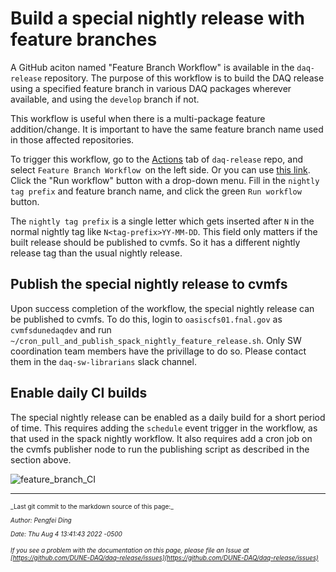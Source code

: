 # Build a special nightly release with feature branches

A GitHub aciton named "Feature Branch Workflow" is available in the `daq-release` repository. The purpose of this workflow is to build the DAQ release using a specified feature branch in various DAQ packages wherever available, and using the `develop` branch if not.

This workflow is useful when there is a multi-package feature addition/change. It is important to have the same feature branch name used in those affected repositories. 

To trigger this workflow, go to the [Actions](https://github.com/DUNE-DAQ/daq-release/actions) tab of `daq-release` repo, and select 
`Feature Branch Workflow `on the left side. Or you can use [this link](https://github.com/DUNE-DAQ/daq-release/actions/workflows/nightly-feature-branch.yml).
Click the "Run workflow" button with a drop-down menu. Fill in the `nightly tag prefix` and feature branch name, and click the green `Run workflow` button. 

The `nightly tag prefix` is a single letter which gets inserted after `N` in the normal nightly tag like `N<tag-prefix>YY-MM-DD`. This field only matters 
if the built release should be published to cvmfs. So it has a different nightly release tag than the usual nightly release.

## Publish the special nightly release to cvmfs

Upon success completion of the workflow, the special nightly release can be published to cvmfs. To do this, login to `oasiscfs01.fnal.gov` as `cvmfsdunedaqdev` and run `~/cron_pull_and_publish_spack_nightly_feature_release.sh`. Only SW coordination team members have the privillage to do so. Please contact them in the `daq-sw-librarians` slack channel.

## Enable daily CI builds

The special nightly release can be enabled as a daily build for a short period of time. This requires adding the `schedule` event trigger in the workflow, as that used in the spack nightly workflow. It also requires add a cron job on the cvmfs publisher node to run the publishing script as described in the section above.


![feature_branch_CI](https://user-images.githubusercontent.com/9438483/182927262-98b1f745-f6a1-4745-b433-ad6af6e12357.gif)


-----

<font size="1">
_Last git commit to the markdown source of this page:_


_Author: Pengfei Ding_

_Date: Thu Aug 4 13:41:43 2022 -0500_

_If you see a problem with the documentation on this page, please file an Issue at [https://github.com/DUNE-DAQ/daq-release/issues](https://github.com/DUNE-DAQ/daq-release/issues)_
</font>
